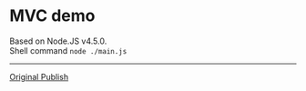 # MVC demo

Based on Node.JS v4.5.0.  
Shell command `node ./main.js`

----
[Original Publish](http://www.oschina.net/question/12_17345)